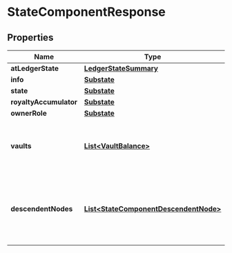 

# StateComponentResponse


## Properties

| Name | Type | Description | Notes |
|------------ | ------------- | ------------- | -------------|
|**atLedgerState** | [**LedgerStateSummary**](LedgerStateSummary.md) |  |  |
|**info** | [**Substate**](Substate.md) |  |  |
|**state** | [**Substate**](Substate.md) |  |  |
|**royaltyAccumulator** | [**Substate**](Substate.md) |  |  [optional] |
|**ownerRole** | [**Substate**](Substate.md) |  |  |
|**vaults** | [**List&lt;VaultBalance&gt;**](VaultBalance.md) | Any vaults owned directly or indirectly by the component |  |
|**descendentNodes** | [**List&lt;StateComponentDescendentNode&gt;**](StateComponentDescendentNode.md) | Any descendent nodes owned directly or indirectly by the component |  |



